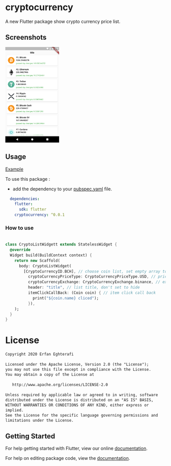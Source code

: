 # cryptocurrency

A new Flutter package show crypto currency price list.


## Screenshots

<img src="images/src.png" height="300em" />

## Usage

[Example](https://github.com/erfanegtfi/cryptocurrency/blob/master/example/example.dart)

To use this package :

* add the dependency to your [pubspec.yaml](https://github.com/erfanegtfi/cryptocurrency/blob/master/pubspec.yaml) file.

```yaml
  dependencies:
    flutter:
      sdk: flutter
    cryptocurrency: ^0.0.1
```

### How to use

```dart

class CryptoListWidgett extends StatelessWidget {
  @override
  Widget build(BuildContext context) {
    return new Scaffold(
      body: CryptoListWidget(
        [CryptoCurrencyID.BCH], // choose coin list, set empty array to show all coins
          cryptoCurrencyPriceType: CryptoCurrencyPriceType.USD, // price type USD, EUR, default is USD
          cryptoCurrencyExchange: CryptoCurrencyExchange.binance, // exchange type, default is binance
          header: "title", // list title, don't set to hide
          itemClickCallBack: (Coin coin) { // item click call back
            print("${coin.name} cliced");
          }),
    );
  }
}
```


# License

    Copyright 2020 Erfan Eghterafi

    Licensed under the Apache License, Version 2.0 (the "License");
    you may not use this file except in compliance with the License.
    You may obtain a copy of the License at

       http://www.apache.org/licenses/LICENSE-2.0

    Unless required by applicable law or agreed to in writing, software
    distributed under the License is distributed on an "AS IS" BASIS,
    WITHOUT WARRANTIES OR CONDITIONS OF ANY KIND, either express or implied.
    See the License for the specific language governing permissions and
    limitations under the License.


## Getting Started

For help getting started with Flutter, view our online [documentation](https://flutter.io/).

For help on editing package code, view the [documentation](https://flutter.io/developing-packages/).